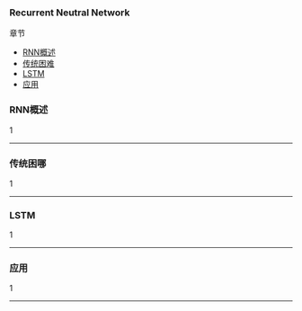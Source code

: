 ### Recurrent Neutral Network

章节

- [RNN概述](#summary)
- [传统困难](#problems)
- [LSTM](#lstm)
- [应用](#application)

### <div id='summary'>RNN概述</div>

1
***
### <div id='problems'>传统困哪</div>

1
***
### <div id='lstm'>LSTM</div>

1
***
### <div id='application'>应用</div>

1
***


